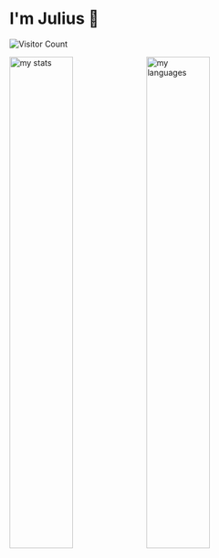 # I'm Julius 👋

![Visitor Count](https://profile-counter.glitch.me/mwangimuringi/count.svg)


<img alt="my stats" align="left" width = "47%" src="https://github-readme-stats.vercel.app/api?username=mwangimuringi"/>

<img alt = "my languages" align="left" width = "47%" src = "https://github-readme-stats.vercel.app/api/top-langs/?username=mwangimuringi&layout=compact" />
